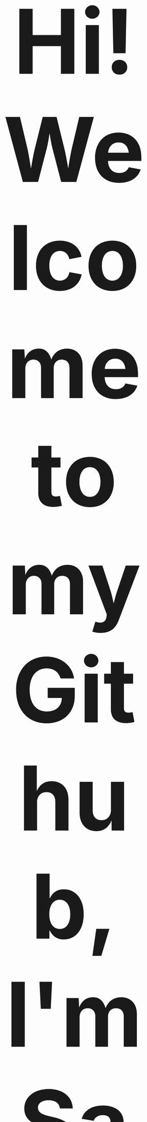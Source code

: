 <div align="center"style="font-size: 10em;">
 <h1>Hi! Welcome to my Github, I'm SadNap</h1>
</div>

<div align="center">
  <img src="download.jpg" alt="Моя картинка">
</div>

🛠️ Skill:

![C#](https://img.shields.io/badge/c%23-%23239120.svg?style=for-the-badge&logo=c-sharp&logoColor=white)
![SQL](https://img.shields.io/badge/SQL-%2300ADD8.svg?style=for-the-badge&logo=sql&logoColor=white)
![Docker](https://img.shields.io/badge/Docker-%232496ED.svg?style=for-the-badge&logo=docker&logoColor=white)
![Swagger](https://img.shields.io/badge/-Swagger-%23CABB3C?style=for-the-badge&logo=swagger&logoColor=white)
![Redis](https://img.shields.io/badge/-Redis-%23DC382D?style=for-the-badge&logo=redis&logoColor=white)


Currently working on the **AuctionSystem** project for **C# BackEnd** Intern-Junior level practice, utilizing **Swagger** for API documentation, **Redis** for caching/data storage, and **Docker** for containerization.

During the development process, I am using the following tools and frameworks:

- *BackEnd:** C# / .NET, Entity Framework Core, PostgreSQL, **Redis**
- **FrontEnd:** JavaScript (JS), HTML, CSS, Razor Pages / Razor Components
- **Tools:** **Swagger**, Docker

The template used is ASP.NET Core MVC (to potentially add a UI in the future).

## Achievements
<img src="https://img.shields.io/badge/c%23-%23239120.svg?style=for-the-badge&logo=c-sharp&logoColor=white" alt="Drink coffee!" width="60">
